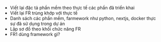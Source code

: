 - Viết lại đặc tả phần mềm theo thực tế các phần đã triển khai
- Viết lại FR trùng khớp với thực tế
- Danh sách các phần mềm, farmework như python, nextjs, docker thực sự đã sử dụng trong dự án
- Lập sơ đồ theo khối chức năng FR
- FR1 dùng framework gì?
